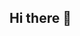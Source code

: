 ## Hi there 👋

<!--
**SQYQianYe/SQYQianYe** is a ✨ _special_ ✨ repository because its `README.md` (this file) appears on your GitHub profile.

Here are some ideas to get you started:

- 🔭 Hi, I’m Qianye Su, currently a Master's student at Guangdong Ocean University.
- 🌱 I’m currently learning advanced data analysis techniques and exploring their applications in marine science.
- 👯 I’m looking to collaborate on projects involving environmental data analysis and machine learning.
- 🤔 I’m looking for help with statistical modeling.
- 💬 Ask me about anything related to marine biology and environmental protection.
- 📫 How to reach me: suqianye2000@gmail.com
- 😄 Pronouns: He/Him
- ⚡ Fun fact: I love diving and have a deep passion for preserving oceanic ecosystems.
-->
